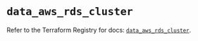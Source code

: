 # `data_aws_rds_cluster`

Refer to the Terraform Registry for docs: [`data_aws_rds_cluster`](https://registry.terraform.io/providers/hashicorp/aws/4.54.0/docs/data-sources/rds_cluster).
